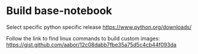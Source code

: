 # Build base-notebook

Select specific python specific release
https://www.python.org/downloads/

Follow the link to find linux commands to build custom images:
https://gist.github.com/aabor/12c08dabb7fbe35a75d5c4cb44f093da